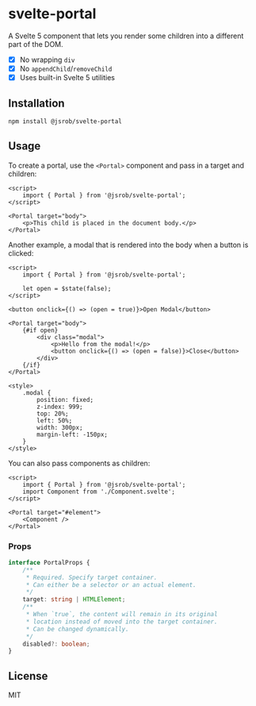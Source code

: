 # svelte-portal

A Svelte 5 component that lets you render some children into a different part of the DOM.

- [x] No wrapping `div`
- [x] No `appendChild`/`removeChild`
- [x] Uses built-in Svelte 5 utilities

## Installation

```bash
npm install @jsrob/svelte-portal
```

## Usage

To create a portal, use the `<Portal>` component and pass in a target and children:

```svelte
<script>
	import { Portal } from '@jsrob/svelte-portal';
</script>

<Portal target="body">
	<p>This child is placed in the document body.</p>
</Portal>
```

Another example, a modal that is rendered into the body when a button is clicked:

```svelte
<script>
	import { Portal } from '@jsrob/svelte-portal';

	let open = $state(false);
</script>

<button onclick={() => (open = true)}>Open Modal</button>

<Portal target="body">
	{#if open}
		<div class="modal">
			<p>Hello from the modal!</p>
			<button onclick={() => (open = false)}>Close</button>
		</div>
	{/if}
</Portal>

<style>
	.modal {
		position: fixed;
		z-index: 999;
		top: 20%;
		left: 50%;
		width: 300px;
		margin-left: -150px;
	}
</style>
```

You can also pass components as children:

```svelte
<script>
	import { Portal } from '@jsrob/svelte-portal';
	import Component from './Component.svelte';
</script>

<Portal target="#element">
	<Component />
</Portal>
```

### Props

```ts
interface PortalProps {
	/**
	 * Required. Specify target container.
	 * Can either be a selector or an actual element.
	 */
	target: string | HTMLElement;
	/**
	 * When `true`, the content will remain in its original
	 * location instead of moved into the target container.
	 * Can be changed dynamically.
	 */
	disabled?: boolean;
}
```

## License

MIT
